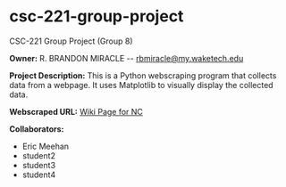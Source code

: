 # csc-221-group-project
CSC-221 Group Project (Group 8)

__Owner:__ R. BRANDON MIRACLE -- rbmiracle@my.waketech.edu

__Project Description:__ This is a Python webscraping program that collects data from a webpage. It uses Matplotlib to visually display the collected data.

__Webscraped URL:__ [Wiki Page for NC](https://en.wikipedia.org/wiki/North_Carolina)

__Collaborators:__
  - Eric Meehan
  - student2
  - student3
  - student4
